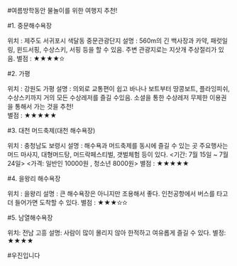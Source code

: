 #여름방학동안 물놀이를 위한 여행지 추천!

#1. 중문해수욕장

위치 : 제주도 서귀포시 색달동 중문관광단지
설명 : 560m의 긴 백사장과 카약, 패럿일링, 윈드서핑, 수상스키, 서핑 등을 할 수 있음.
      주변 관광지로는 지삿개 주상절리가 있음.
별점 : ★★★★✫

#2. 가평 

위치 : 강원도 가평
설명 : 의외로 교통편이 쉽고 
      바나나 보트부터 땅콩보트, 플라잉피쉬, 수상스키까지 거의 모든 수상레저를 즐길 수있음.
      소셜을 통한 수상레저 무제한 이용권을 통해서 가는 것을 추천!  
별점 : ★★★★★

#3. 대천 머드축제(대천 해수욕장)

위치 : 충청남도 보령시 
설명 : 해수욕과 머드축제를 동시에 즐길 수 있는 곳 
      주요행사는 머드 마사지, 대형머드탕, 머드락페스티벌, 갯벌체험 등이 있다.
      <기간: 7월 15일 ~ 7월 24일>
      <가격: 일반인 10000원 , 청소년 8000원>
별점 : ★★★★★

#4. 을왕리 해수욕장

위치 : 을왕리
설명 : 큰 해수욕장은 아니지만 조용해서 좋다. 인천공항에서 버스를 타고 더 들어가면 도착할 수 있다.
별점 : ★★★✫✫

#5. 남열해수욕장

위치: 전남 고흥
설명: 사람이 많이 몰리지 않아 한적하고 여유롭게 즐길 수 있다.
별정: ★★★★

#우진입니다